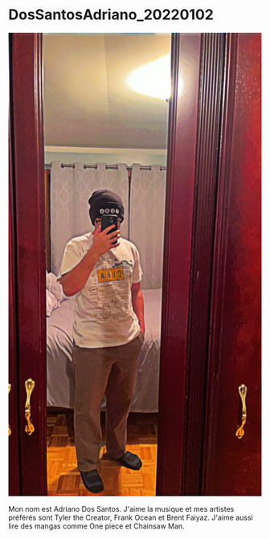 # DosSantosAdriano_20220102
![ImageMoi](media/ImageMoi.JPG)

Mon nom est Adriano Dos Santos. J'aime la musique et mes artistes préférés sont Tyler the Creator, Frank Ocean et Brent Faiyaz.
J'aime aussi lire des mangas comme One piece et Chainsaw Man.
